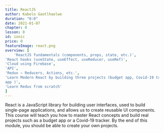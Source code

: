 ```yaml
---
title: ReactJS
author: Kabelo Gaotlhaelwe
duration: "0:0"
date: 2021-01-07
chapter: 0
lesson: 0
id: ionic
price: 0
featureImage: react.png
overview: [
    'ReactJS fundamentals (components, props, state, etc.)',
'React hooks (useState, useEffect, useReducer, useRef)',
'Cloud using Firebase',
'API',
'Redux – Reducers, Actions, etc.',
'Learn Modern React by building three projects (budget app, Covid-19 tracker, counter
app )',
'Learn Redux from scratch'
]
---
```


React is a JavaScript library for building user interfaces, used to build single-page
applications, and allows us to create reusable UI components.
This course will teach you how to master React concepts and build real projects such as a
budget app or a Covid-19 tracker. By the end of this module, you should be able to create
your own projects.

<!-- <iframe width="100%" height="600" src="https://www.youtube.com/embed/1tj811XDsNk" title="YouTube video player" frameborder="0" allow="accelerometer; autoplay; clipboard-write; encrypted-media; gyroscope; picture-in-picture" allowfullscreen></iframe> -->